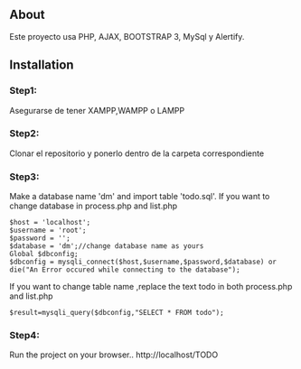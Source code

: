 ## About
Este proyecto usa PHP, AJAX, BOOTSTRAP 3, MySql y Alertify.

## Installation

### Step1:
Asegurarse de tener XAMPP,WAMPP o LAMPP

### Step2:
Clonar el repositorio y ponerlo dentro de la carpeta correspondiente

### Step3:
Make a database name 'dm' and import table 'todo.sql'. If you want to change database in process.php and list.php
```
$host = 'localhost';
$username = 'root';
$password = '';
$database = 'dm';//change database name as yours
Global $dbconfig;
$dbconfig = mysqli_connect($host,$username,$password,$database) or die("An Error occured while connecting to the database");
```
If you want to change table name ,replace the text todo in both process.php and list.php
```
$result=mysqli_query($dbconfig,"SELECT * FROM todo");
```
### Step4:
Run the project on your browser.. http://localhost/TODO
